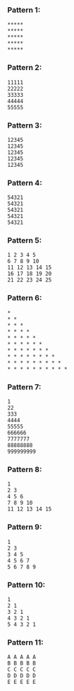 ### Pattern 1:
``` 
*****
*****
*****
*****
*****
```

### Pattern 2:
```
11111
22222
33333
44444
55555
```

### Pattern 3:

```
12345
12345
12345
12345
12345
```

### Pattern 4:

```
54321
54321
54321
54321
54321
```

### Pattern 5:

```
1 2 3 4 5
6 7 8 9 10
11 12 13 14 15
16 17 18 19 20
21 22 23 24 25

```

### Pattern 6:

```
*
* *
* * *
* * * *
* * * * *
* * * * * *
* * * * * * *
* * * * * * * *
* * * * * * * * *
* * * * * * * * * *
```

### Pattern 7:

```
1
22
333
4444
55555
666666
7777777
88888888
999999999
```

### Pattern 8:

```
1
2 3
4 5 6
7 8 9 10
11 12 13 14 15
```

### Pattern 9:

```
1
2 3
3 4 5
4 5 6 7 
5 6 7 8 9
```

### Pattern 10:

```
1
2 1
3 2 1
4 3 2 1
5 4 3 2 1
```

### Pattern 11:

```
A A A A A
B B B B B
C C C C C
D D D D D
E E E E E
```